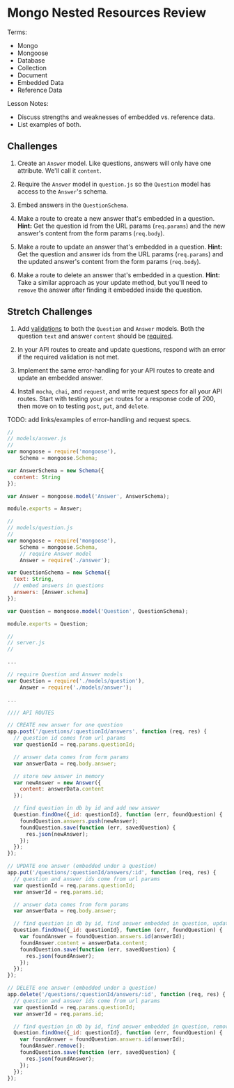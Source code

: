 # Mongo Nested Resources Review

Terms:
* Mongo
* Mongoose
* Database
* Collection
* Document
* Embedded Data
* Reference Data

Lesson Notes:
* Discuss strengths and weaknesses of embedded vs. reference data.
* List examples of both.

## Challenges

1. Create an `Answer` model. Like questions, answers will only have one attribute. We'll call it `content`.

2. Require the `Answer` model in `question.js` so the `Question` model has access to the `Answer`'s schema.

3. Embed answers in the `QuestionSchema`.

4. Make a route to create a new answer that's embedded in a question. **Hint:** Get the question id from the URL params (`req.params`) and the new answer's content from the form params (`req.body`).

5. Make a route to update an answer that's embedded in a question. **Hint:** Get the question and answer ids from the URL params (`req.params`) and the updated answer's content from the form params (`req.body`).

6. Make a route to delete an answer that's embedded in a question. **Hint:** Take a similar approach as your update method, but you'll need to `remove` the answer after finding it embedded inside the question.

## Stretch Challenges

1. Add <a href="http://mongoosejs.com/docs/validation" target="_blank">validations</a> to both the `Question` and `Answer` models. Both the question `text` and answer `content` should be <a href="http://mongoosejs.com/docs/api.html#schematype_SchemaType-required" target="_blank">required</a>.

2. In your API routes to create and update questions, respond with an error if the required validation is not met.

3. Implement the same error-handling for your API routes to create and update an embedded answer.

4. Install `mocha`, `chai`, and `request`, and write request specs for all your API routes. Start with testing your `get` routes for a response code of 200, then move on to testing `post`, `put`, and `delete`.

TODO: add links/examples of error-handling and request specs.

```js
//
// models/answer.js
//
var mongoose = require('mongoose'),
    Schema = mongoose.Schema;

var AnswerSchema = new Schema({
  content: String
});

var Answer = mongoose.model('Answer', AnswerSchema);

module.exports = Answer;
```

```js
//
// models/question.js
//
var mongoose = require('mongoose'),
    Schema = mongoose.Schema,
    // require Answer model
    Answer = require('./answer');

var QuestionSchema = new Schema({
  text: String,
  // embed answers in questions
  answers: [Answer.schema]
});

var Question = mongoose.model('Question', QuestionSchema);

module.exports = Question;
```

```js
//
// server.js
//

...

// require Question and Answer models
var Question = require('./models/question'),
    Answer = require('./models/answer');

...

//// API ROUTES

// CREATE new answer for one question
app.post('/questions/:questionId/answers', function (req, res) {
  // question id comes from url params
  var questionId = req.params.questionId;

  // answer data comes from form params
  var answerData = req.body.answer;

  // store new answer in memory
  var newAnswer = new Answer({
    content: answerData.content
  });

  // find question in db by id and add new answer
  Question.findOne({_id: questionId}, function (err, foundQuestion) {
    foundQuestion.answers.push(newAnswer);
    foundQuestion.save(function (err, savedQuestion) {
      res.json(newAnswer);
    });
  });
});

// UPDATE one answer (embedded under a question)
app.put('/questions/:questionId/answers/:id', function (req, res) {
  // question and answer ids come from url params
  var questionId = req.params.questionId;
  var answerId = req.params.id;

  // answer data comes from form params
  var answerData = req.body.answer;

  // find question in db by id, find answer embedded in question, update answer
  Question.findOne({_id: questionId}, function (err, foundQuestion) {
    var foundAnswer = foundQuestion.answers.id(answerId);
    foundAnswer.content = answerData.content;
    foundQuestion.save(function (err, savedQuestion) {
      res.json(foundAnswer);
    });
  });
});

// DELETE one answer (embedded under a question)
app.delete('/questions/:questionId/answers/:id', function (req, res) {
  // question and answer ids come from url params
  var questionId = req.params.questionId;
  var answerId = req.params.id;

  // find question in db by id, find answer embedded in question, remove answer
  Question.findOne({_id: questionId}, function (err, foundQuestion) {
    var foundAnswer = foundQuestion.answers.id(answerId);
    foundAnswer.remove();
    foundQuestion.save(function (err, savedQuestion) {
      res.json(foundAnswer);
    });
  });
});
```
